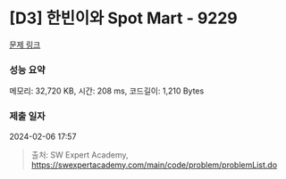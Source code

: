 # [D3] 한빈이와 Spot Mart - 9229 

[문제 링크](https://swexpertacademy.com/main/code/problem/problemDetail.do?contestProbId=AW8Wj7cqbY0DFAXN) 

### 성능 요약

메모리: 32,720 KB, 시간: 208 ms, 코드길이: 1,210 Bytes

### 제출 일자

2024-02-06 17:57



> 출처: SW Expert Academy, https://swexpertacademy.com/main/code/problem/problemList.do